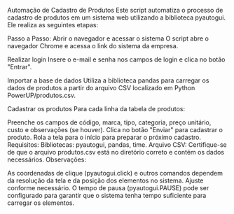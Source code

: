 Automação de Cadastro de Produtos
Este script automatiza o processo de cadastro de produtos em um sistema web utilizando a biblioteca pyautogui. Ele realiza as seguintes etapas:

Passo a Passo:
Abrir o navegador e acessar o sistema
O script abre o navegador Chrome e acessa o link do sistema da empresa.

Realizar login
Insere o e-mail e senha nos campos de login e clica no botão "Entrar".

Importar a base de dados
Utiliza a biblioteca pandas para carregar os dados de produtos a partir do arquivo CSV localizado em Python PowerUP/produtos.csv.

Cadastrar os produtos
Para cada linha da tabela de produtos:

Preenche os campos de código, marca, tipo, categoria, preço unitário, custo e observações (se houver).
Clica no botão "Enviar" para cadastrar o produto.
Rola a tela para o início para preparar o próximo cadastro.
Requisitos:
Bibliotecas: pyautogui, pandas, time.
Arquivo CSV: Certifique-se de que o arquivo produtos.csv está no diretório correto e contém os dados necessários.
Observações:

As coordenadas de clique (pyautogui.click) e outros comandos dependem da resolução da tela e da posição dos elementos no sistema. Ajuste conforme necessário.
O tempo de pausa (pyautogui.PAUSE) pode ser configurado para garantir que o sistema tenha tempo suficiente para carregar os elementos.
